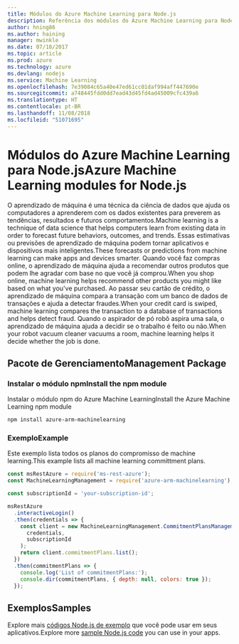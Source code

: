 ```yaml
---
title: Módulos do Azure Machine Learning para Node.js
description: Referência dos módulos do Azure Machine Learning para Node.js
author: hning86
ms.author: haining
manager: mwinkle
ms.date: 07/18/2017
ms.topic: article
ms.prod: azure
ms.technology: azure
ms.devlang: nodejs
ms.service: Machine Learning
ms.openlocfilehash: 7e39084c65a40e47ed61cc01daf994aff447690e
ms.sourcegitcommit: a748445fdd0dd7ead43d45fd4ad45009cfc439a6
ms.translationtype: HT
ms.contentlocale: pt-BR
ms.lasthandoff: 11/08/2018
ms.locfileid: "51071695"
---
```

# <a name="azure-machine-learning-modules-for-nodejs"></a><span data-ttu-id="989de-103">Módulos do Azure Machine Learning para Node.js</span><span class="sxs-lookup"><span data-stu-id="989de-103">Azure Machine Learning modules for Node.js</span></span>

<span data-ttu-id="989de-104">O aprendizado de máquina é uma técnica da ciência de dados que ajuda os computadores a aprenderem com os dados existentes para preverem as tendências, resultados e futuros comportamentos.</span><span class="sxs-lookup"><span data-stu-id="989de-104">Machine learning is a technique of data science that helps computers learn from existing data in order to forecast future behaviors, outcomes, and trends.</span></span> <span data-ttu-id="989de-105">Essas estimativas ou previsões de aprendizado de máquina podem tornar aplicativos e dispositivos mais inteligentes.</span><span class="sxs-lookup"><span data-stu-id="989de-105">These forecasts or predictions from machine learning can make apps and devices smarter.</span></span> <span data-ttu-id="989de-106">Quando você faz compras online, o aprendizado de máquina ajuda a recomendar outros produtos que podem lhe agradar com base no que você já comprou.</span><span class="sxs-lookup"><span data-stu-id="989de-106">When you shop online, machine learning helps recommend other products you might like based on what you've purchased.</span></span> <span data-ttu-id="989de-107">Ao passar seu cartão de crédito, o aprendizado de máquina compara a transação com um banco de dados de transações e ajuda a detectar fraudes.</span><span class="sxs-lookup"><span data-stu-id="989de-107">When your credit card is swiped, machine learning compares the transaction to a database of transactions and helps detect fraud.</span></span> <span data-ttu-id="989de-108">Quando o aspirador de pó robô aspira uma sala, o aprendizado de máquina ajuda a decidir se o trabalho é feito ou não.</span><span class="sxs-lookup"><span data-stu-id="989de-108">When your robot vacuum cleaner vacuums a room, machine learning helps it decide whether the job is done.</span></span>

## <a name="management-package"></a><span data-ttu-id="989de-109">Pacote de Gerenciamento</span><span class="sxs-lookup"><span data-stu-id="989de-109">Management Package</span></span>


### <a name="install-the-npm-module"></a><span data-ttu-id="989de-110">Instalar o módulo npm</span><span class="sxs-lookup"><span data-stu-id="989de-110">Install the npm module</span></span>

<span data-ttu-id="989de-111">Instalar o módulo npm do Azure Machine Learning</span><span class="sxs-lookup"><span data-stu-id="989de-111">Install the Azure Machine Learning npm module</span></span>

```bash
npm install azure-arm-machinelearning
```

### <a name="example"></a><span data-ttu-id="989de-112">Exemplo</span><span class="sxs-lookup"><span data-stu-id="989de-112">Example</span></span>

<span data-ttu-id="989de-113">Este exemplo lista todos os planos do compromisso de machine learning.</span><span class="sxs-lookup"><span data-stu-id="989de-113">This example lists all machine learning committment plans.</span></span>

```javascript
const msRestAzure = require('ms-rest-azure');
const MachineLearningManagement = require('azure-arm-machinelearning');

const subscriptionId = 'your-subscription-id';

msRestAzure
  .interactiveLogin()
  .then(credentials => {
    const client = new MachineLearningManagement.CommitmentPlansManagementClient(
      credentials,
      subscriptionId
    );
    return client.commitmentPlans.list();
  })
  .then(commitmentPlans => {
    console.log('List of commitmentPlans:');
    console.dir(commitmentPlans, { depth: null, colors: true });
  });
```

## <a name="samples"></a><span data-ttu-id="989de-114">Exemplos</span><span class="sxs-lookup"><span data-stu-id="989de-114">Samples</span></span>

<span data-ttu-id="989de-115">Explore mais [códigos Node.js de exemplo](https://azure.microsoft.com/resources/samples/?platform=nodejs) que você pode usar em seus aplicativos.</span><span class="sxs-lookup"><span data-stu-id="989de-115">Explore more [sample Node.js code](https://azure.microsoft.com/resources/samples/?platform=nodejs) you can use in your apps.</span></span>
